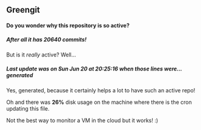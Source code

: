 ## Greengit

#### Do you wonder why this repository is so active?

##### After all it has 20640 commits!

But is it *really* active? Well...

##### Last update was on Sun Jun 20 at 20:25:16 when those lines were... generated

Yes, generated, because it certainly helps a lot to have such an active repo!

Oh and there was **26%** disk usage on the machine
where there is the cron updating this file.

Not the best way to monitor a VM in the cloud but it works! :)
